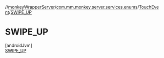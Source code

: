 //[monkeyWrapperServer](../../../../index.md)/[com.mm.monkey.server.services.enums](../../index.md)/[TouchEvent](../index.md)/[SWIPE_UP](index.md)

# SWIPE_UP

[androidJvm]\
[SWIPE_UP](index.md)
